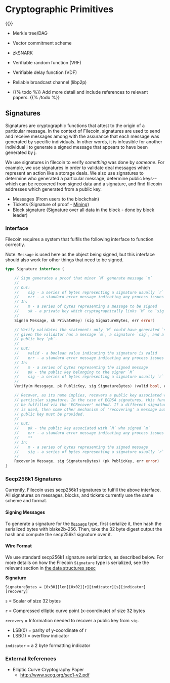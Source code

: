 # Cryptographic Primitives

{{<js>}}

  - Merkle tree/DAG
  - Vector commitment scheme
  - zkSNARK
  - Verifiable random function (VRF)
  - Verifiable delay function (VDF)
  - Reliable broadcast channel (libp2p)

  - {{% todo %}} Add more detail and include references to relevant papers. {{% /todo %}}


## Signatures

Signatures are cryptographic functions that attest to the origin of a particular message. In the context of Filecoin, signatures are used to send and receive messages among with the assurance that each message was generated by specific individuals. In other words, it is infeasible for another individual i to generate a signed message that appears to have been generated by j.

We use signatures in filecoin to verify *something* was done by *someone*. For example, we use signatures in order to validate deal messages which represent an action like a storage deals. We also use signatures to determine who generated a particular message, determine public keys--which can be recovered from signed data and a signature, and find filecoin addresses which generated from a public key.

- Messages (From users to the blockchain)
- Tickets (Signature of proof - [Mining](mining.md))
- Block signature (Signature over all data in the block - done by block leader)

### Interface

Filecoin requires a system that fulfils the following interface to function correctly.

Note: `Message` is used here as the object being signed, but this interface should also work for other things that need to be signed.

```go
type Signature interface {

	// Sign generates a proof that miner `M` generate message `m`
	//
	// Out:
	//    sig - a series of bytes representing a signature usually `r`|`s`
	//    err - a standard error message indicating any process issues
	// In:
	//    m - a series of bytes representing a message to be signed
	//    sk - a private key which cryptographically links `M` to `sig`
	//
	Sign(m Message, sk PrivateKey) (sig SignatureBytes, err error)

	// Verify validates the statement: only `M` could have generated `sig`
	// given the validator has a message `m`, a signature `sig`, and a
	// public key `pk`.
	//
	// Out:
	//    valid - a boolean value indicating the signature is valid
	//    err - a standard error message indicating any process issues
	// In:
	//    m - a series of bytes representing the signed message
	//    pk - the public key belonging to the signer `M`
	//    sig - a series of bytes representing a signature usually `r`|`s`
	//
	Verify(m Messgage, pk PublicKey, sig SignatureBytes) (valid bool, err error)

	// Recover, as its name implies, recovers a public key associated with a
	// particular signature. In the case of ECDSA signatures, this function can
	// be fulfilled via the 'ECRecover' method. If a different signature scheme
	// is used, then some other mechanism of 'recovering' a message authors
	// public key must be provided.
	//
	// Out:
	//    pk - the public key associated with `M` who signed `m`
	//    err - a standard error message indicating any process issues
	//    **
	// In:
	//    m - a series of bytes representing the signed message
	//    sig - a series of bytes representing a signature usually `r`|`s`
	//
	Recover(m Message, sig SignatureBytes) (pk PublicKey, err error)
}
```


### Secp256k1 Signatures

Currently, Filecoin uses secp256k1 signatures to fulfill the above interface. All signatures on messages, blocks, and tickets currently use the same scheme and format.

#### Signing Messages

To generate a signature for the [`Message`](data-structures.md#message) type, first serialize it, then hash the serialized bytes with blake2b-256. Then, take the 32 byte digest output the hash and compute the secp256k1 signature over it.

#### Wire Format

We use standard secp256k1 signature serialization, as described below. For more details on how the Filecoin `Signature` type is serialized, see the relevant section in [the data structures spec](data-structures.md#signature)

**Signature**

```
SignatureBytes = [0x30][len][0x02][r][indicator][s][indicator][recovery]
```

`s` = Scalar of size 32 bytes

`r` = Compressed elliptic curve point (x-coordinate) of size 32 bytes

`recovery` = Information needed to recover a public key from `sig`.

- LSB(0) = parity of y-coordinate of r
- LSB(1) = overflow indicator

`indicator` = a 2 byte formatting indicator


### External References

- Elliptic Curve Cryptography Paper
	- http://www.secg.org/sec1-v2.pdf

